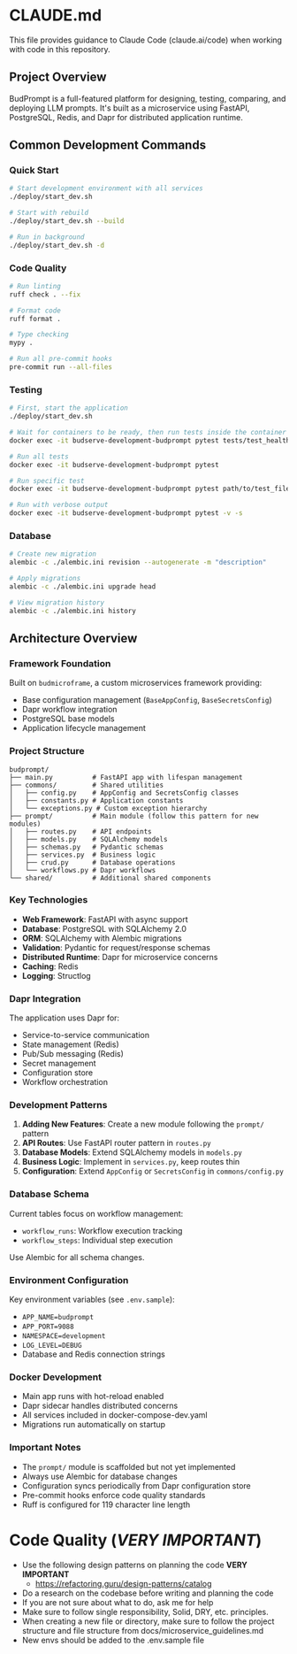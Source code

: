 # CLAUDE.md

This file provides guidance to Claude Code (claude.ai/code) when working with code in this repository.

## Project Overview

BudPrompt is a full-featured platform for designing, testing, comparing, and deploying LLM prompts. It's built as a microservice using FastAPI, PostgreSQL, Redis, and Dapr for distributed application runtime.

## Common Development Commands

### Quick Start
```bash
# Start development environment with all services
./deploy/start_dev.sh

# Start with rebuild
./deploy/start_dev.sh --build

# Run in background
./deploy/start_dev.sh -d
```

### Code Quality
```bash
# Run linting
ruff check . --fix

# Format code
ruff format .

# Type checking
mypy .

# Run all pre-commit hooks
pre-commit run --all-files
```

### Testing
```bash
# First, start the application
./deploy/start_dev.sh

# Wait for containers to be ready, then run tests inside the container
docker exec -it budserve-development-budprompt pytest tests/test_health.py -v

# Run all tests
docker exec -it budserve-development-budprompt pytest

# Run specific test
docker exec -it budserve-development-budprompt pytest path/to/test_file.py -k "test_name"

# Run with verbose output
docker exec -it budserve-development-budprompt pytest -v -s
```

### Database
```bash
# Create new migration
alembic -c ./alembic.ini revision --autogenerate -m "description"

# Apply migrations
alembic -c ./alembic.ini upgrade head

# View migration history
alembic -c ./alembic.ini history
```

## Architecture Overview

### Framework Foundation
Built on `budmicroframe`, a custom microservices framework providing:
- Base configuration management (`BaseAppConfig`, `BaseSecretsConfig`)
- Dapr workflow integration
- PostgreSQL base models
- Application lifecycle management

### Project Structure
```
budprompt/
├── main.py          # FastAPI app with lifespan management
├── commons/         # Shared utilities
│   ├── config.py    # AppConfig and SecretsConfig classes
│   ├── constants.py # Application constants
│   └── exceptions.py # Custom exception hierarchy
├── prompt/          # Main module (follow this pattern for new modules)
│   ├── routes.py    # API endpoints
│   ├── models.py    # SQLAlchemy models
│   ├── schemas.py   # Pydantic schemas
│   ├── services.py  # Business logic
│   ├── crud.py      # Database operations
│   └── workflows.py # Dapr workflows
└── shared/          # Additional shared components
```

### Key Technologies
- **Web Framework**: FastAPI with async support
- **Database**: PostgreSQL with SQLAlchemy 2.0
- **ORM**: SQLAlchemy with Alembic migrations
- **Validation**: Pydantic for request/response schemas
- **Distributed Runtime**: Dapr for microservice concerns
- **Caching**: Redis
- **Logging**: Structlog

### Dapr Integration
The application uses Dapr for:
- Service-to-service communication
- State management (Redis)
- Pub/Sub messaging (Redis)
- Secret management
- Configuration store
- Workflow orchestration

### Development Patterns

1. **Adding New Features**: Create a new module following the `prompt/` pattern
2. **API Routes**: Use FastAPI router pattern in `routes.py`
3. **Database Models**: Extend SQLAlchemy models in `models.py`
4. **Business Logic**: Implement in `services.py`, keep routes thin
5. **Configuration**: Extend `AppConfig` or `SecretsConfig` in `commons/config.py`

### Database Schema
Current tables focus on workflow management:
- `workflow_runs`: Workflow execution tracking
- `workflow_steps`: Individual step execution

Use Alembic for all schema changes.

### Environment Configuration
Key environment variables (see `.env.sample`):
- `APP_NAME=budprompt`
- `APP_PORT=9088`
- `NAMESPACE=development`
- `LOG_LEVEL=DEBUG`
- Database and Redis connection strings

### Docker Development
- Main app runs with hot-reload enabled
- Dapr sidecar handles distributed concerns
- All services included in docker-compose-dev.yaml
- Migrations run automatically on startup

### Important Notes
- The `prompt/` module is scaffolded but not yet implemented
- Always use Alembic for database changes
- Configuration syncs periodically from Dapr configuration store
- Pre-commit hooks enforce code quality standards
- Ruff is configured for 119 character line length

# Code Quality (*VERY IMPORTANT*)
- Use the following design patterns on planning the code **VERY IMPORTANT**
    - https://refactoring.guru/design-patterns/catalog
- Do a research on the codebase before writing and planning the code
- If you are not sure about what to do, ask me for help
- Make sure to follow single responsibility, Solid, DRY, etc. principles.
- When creating a new file or directory, make sure to follow the project structure and file structure from docs/microservice_guidelines.md
- New envs should be added to the .env.sample file